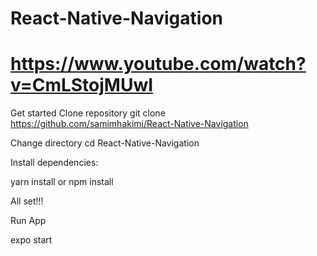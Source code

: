 # React-Native-Navigation
# https://www.youtube.com/watch?v=CmLStojMUwI

Get started
Clone repository
git clone https://github.com/samimhakimi/React-Native-Navigation

Change directory
cd React-Native-Navigation

Install dependencies:

yarn install
or
npm install

All set!!!

Run App 

expo start
